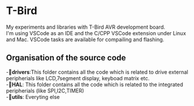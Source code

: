 # T-Bird
My experiments and libraries with T-Bird AVR development board.<br>
I'm using VSCode as an IDE and the C/CPP VSCode extension under Linux and Mac. VSCode tasks are available for compailing and flashing.<br>

## Organisation of the source code<br>
-**:file_folder:drivers**:This folder contains all the code which is related to drive external peripherials like LCD,7segment display, keyboad matrix etc.<br>
-**:file_folder:HAL**: This folder contains all the code which is related to the integrated peripherials (like SPI,I2C,TIMER)<br>
-**:file_folder:utils**: Everyting else<br>
